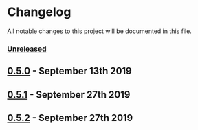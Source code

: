 # Changelog

All notable changes to this project will be documented in this file.

### [Unreleased][HEAD]

## [0.5.0] - September 13th 2019

## [0.5.1] - September 27th 2019

## [0.5.2] - September 27th 2019

[0.5.0]: https://github.com/Esri/solution.js/compare/a41f3b856898e7fbac679ffb44de1c38f55260e3...v0.5.0 "v0.5.0"
[0.5.1]: https://github.com/Esri/solution.js/compare/v0.5.0...v0.5.1 "v0.5.1"
[0.5.2]: https://github.com/Esri/solution.js/compare/v0.5.1...v0.5.2 "v0.5.2"
[HEAD]: https://github.com/Esri/solution.js/compare/v0.5.2...HEAD "Unreleased Changes"
